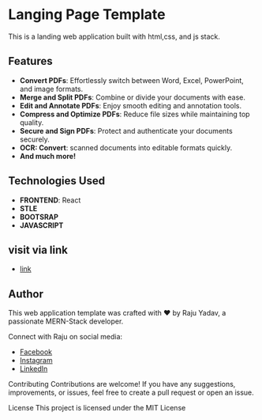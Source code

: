 
# Langing Page Template

This is a landing web application built with html,css, and js stack. 

## Features

- **Convert PDFs**: Effortlessly switch between Word, Excel, PowerPoint, and image formats.
- **Merge and Split PDFs**: Combine or divide your documents with ease.
- **Edit and Annotate PDFs**: Enjoy smooth editing and annotation tools.
- **Compress and Optimize PDFs**: Reduce file sizes while maintaining top quality.
- **Secure and Sign PDFs**: Protect and authenticate your documents securely.
- **OCR: Convert**: scanned documents into editable formats quickly.
- **And much more!**

## Technologies Used

- **FRONTEND**: React 
- **STLE**
- **BOOTSRAP**
- **JAVASCRIPT** 

## visit via link

- [link](https://raaz23.github.io/assessment/)

## Author

This web application template was crafted with ❤️ by Raju Yadav, a passionate MERN-Stack developer.

Connect with Raju on social media:

- [Facebook](https://www.facebook.com/loveraju.yadav/)
- [Instagram](https://www.instagram.com/raazveer30/)
- [LinkedIn](https://www.linkedin.com/in/raju-yadav-148525283/)

Contributing
Contributions are welcome! If you have any suggestions, improvements, or issues, feel free to create a pull request or open an issue.

License
This project is licensed under the MIT License 
